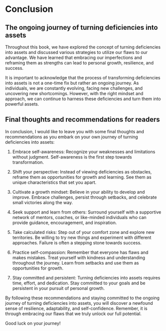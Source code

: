 # Conclusion

The ongoing journey of turning deficiencies into assets
-------------------------------------------------------

Throughout this book, we have explored the concept of turning deficiencies into assets and discussed various strategies to utilize our flaws to our advantage. We have learned that embracing our imperfections and reframing them as strengths can lead to personal growth, resilience, and success.

It is important to acknowledge that the process of transforming deficiencies into assets is not a one-time fix but rather an ongoing journey. As individuals, we are constantly evolving, facing new challenges, and uncovering new shortcomings. However, with the right mindset and approach, we can continue to harness these deficiencies and turn them into powerful assets.

Final thoughts and recommendations for readers
----------------------------------------------

In conclusion, I would like to leave you with some final thoughts and recommendations as you embark on your own journey of turning deficiencies into assets:

1. Embrace self-awareness: Recognize your weaknesses and limitations without judgment. Self-awareness is the first step towards transformation.

2. Shift your perspective: Instead of viewing deficiencies as obstacles, reframe them as opportunities for growth and learning. See them as unique characteristics that set you apart.

3. Cultivate a growth mindset: Believe in your ability to develop and improve. Embrace challenges, persist through setbacks, and celebrate small victories along the way.

4. Seek support and learn from others: Surround yourself with a supportive network of mentors, coaches, or like-minded individuals who can provide guidance, encouragement, and inspiration.

5. Take calculated risks: Step out of your comfort zone and explore new territories. Be willing to try new things and experiment with different approaches. Failure is often a stepping stone towards success.

6. Practice self-compassion: Remember that everyone has flaws and makes mistakes. Treat yourself with kindness and understanding throughout the journey. Learn from setbacks and use them as opportunities for growth.

7. Stay committed and persistent: Turning deficiencies into assets requires time, effort, and dedication. Stay committed to your goals and be persistent in your pursuit of personal growth.

By following these recommendations and staying committed to the ongoing journey of turning deficiencies into assets, you will discover a newfound sense of resilience, adaptability, and self-confidence. Remember, it is through embracing our flaws that we truly unlock our full potential.

Good luck on your journey!
